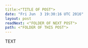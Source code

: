 ```yaml
---
title:<"TITLE OF POST"> 
date: "Fri Jun  3 19:30:16 UTC 2016"
layout: post
readNext: <"FOLDER OF NEXT POST">
path: <"FOLDER OF THIS POST">
---
```


TEXT

